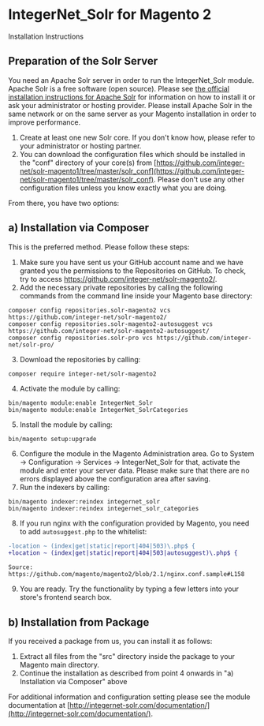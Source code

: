 IntegerNet_Solr for Magento 2
===============
Installation Instructions

Preparation of the Solr Server
---------------
You need an Apache Solr server in order to run the IntegerNet_Solr module. Apache Solr is a free software (open source).
Please see 
[the official installation instructions for Apache Solr](https://cwiki.apache.org/confluence/display/solr/Installing+Solr)
for information on how to install it or ask your administrator or hosting provider. Please install Apache Solr in the 
same network or on the same server as your Magento installation in order to improve performance.
1. Create at least one new Solr core. If you don't know how, please refer to your administrator or hosting partner.
2. You can download the configuration files which should be installed in the "conf" directory of your core(s) from
[https://github.com/integer-net/solr-magento1/tree/master/solr_conf](https://github.com/integer-net/solr-magento1/tree/master/solr_conf).
Please don't use any other configuration files unless you know exactly what you are doing.

From there, you have two options:

a) Installation via Composer
---------------
This is the preferred method. Please follow these steps: 

1. Make sure you have sent us your GitHub account name and we have granted you the permissions to the Repositories on GitHub. 
To check, try to access https://github.com/integer-net/solr-magento2/.
2. Add the necessary private repositories by calling the following commands from the command line inside your Magento base directory:
```
composer config repositories.solr-magento2 vcs https://github.com/integer-net/solr-magento2/
composer config repositories.solr-magento2-autosuggest vcs https://github.com/integer-net/solr-magento2-autosuggest/
composer config repositories.solr-pro vcs https://github.com/integer-net/solr-pro/

```
3. Download the repositories by calling:
```
composer require integer-net/solr-magento2
```
4. Activate the module by calling:
```
bin/magento module:enable IntegerNet_Solr
bin/magento module:enable IntegerNet_SolrCategories
```
5. Install the module by calling:
```
bin/magento setup:upgrade
```
6. Configure the module in the Magento Administration area. Go to System -> Configuration -> Services -> IntegerNet_Solr 
for that, activate the module and enter your server data. Please make sure that there are no errors displayed above the configuration
area after saving.
7. Run the indexers by calling:
```
bin/magento indexer:reindex integernet_solr
bin/magento indexer:reindex integernet_solr_categories
```
8. If you run nginx with the configuration provided by Magento, you need to add `autosuggest.php` to the whitelist:
```diff
-location ~ (index|get|static|report|404|503)\.php$ {
+location ~ (index|get|static|report|404|503|autosuggest)\.php$ {
```
    Source: https://github.com/magento/magento2/blob/2.1/nginx.conf.sample#L158
 
9. You are ready. Try the functionality by typing a few letters into your store's frontend search box.

b) Installation from Package
---------------
If you received a package from us, you can install it as follows:

1. Extract all files from the "src" directory inside the package to your Magento main directory.
2. Continue the installation as described from point 4 onwards in "a) Installation via Composer" above

For additional information and configuration setting please see the module documentation at [http://integernet-solr.com/documentation/](http://integernet-solr.com/documentation/).
